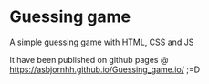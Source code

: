 # Guessing game
A simple guessing game with HTML, CSS and JS

It have been published on github pages @ https://asbjornhh.github.io/Guessing_game.io/
;=D
